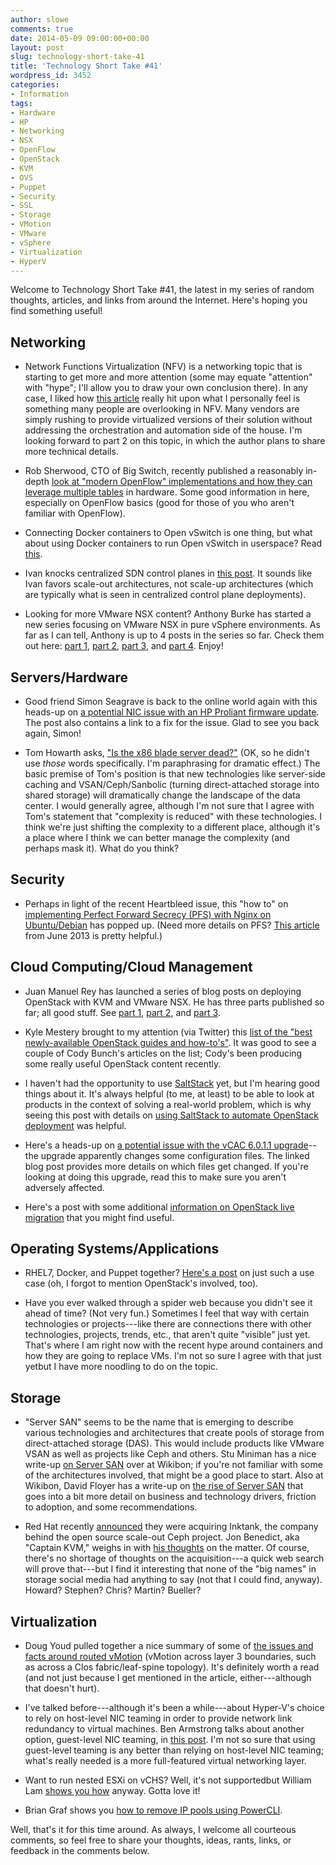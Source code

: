 ```yaml
---
author: slowe
comments: true
date: 2014-05-09 09:00:00+00:00
layout: post
slug: technology-short-take-41
title: 'Technology Short Take #41'
wordpress_id: 3452
categories:
- Information
tags:
- Hardware
- HP
- Networking
- NSX
- OpenFlow
- OpenStack
- KVM
- OVS
- Puppet
- Security
- SSL
- Storage
- VMotion
- VMware
- vSphere
- Virtualization
- HyperV
---
```


Welcome to Technology Short Take #41, the latest in my series of random thoughts, articles, and links from around the Internet. Here's hoping you find something useful!

## Networking

* Network Functions Virtualization (NFV) is a networking topic that is starting to get more and more attention (some may equate "attention" with "hype"; I'll allow you to draw your own conclusion there). In any case, I liked how [this article](http://getcloudify.org/2014/04/09/network_automation_NFV_cloud_orchestration.html) really hit upon what I personally feel is something many people are overlooking in NFV. Many vendors are simply rushing to provide virtualized versions of their solution without addressing the orchestration and automation side of the house. I'm looking forward to part 2 on this topic, in which the author plans to share more technical details.

* Rob Sherwood, CTO of Big Switch, recently published a reasonably in-depth [look at "modern OpenFlow" implementations and how they can leverage multiple tables](http://bigswitch.com/blog/2014/05/02/modern-openflow-and-sdn) in hardware. Some good information in here, especially on OpenFlow basics (good for those of you who aren't familiar with OpenFlow).

* Connecting Docker containers to Open vSwitch is one thing, but what about using Docker containers to run Open vSwitch in userspace? Read [this](https://github.com/dave-tucker/docker-ovs).

* Ivan knocks centralized SDN control planes in [this post](http://blog.ipspace.net/2014/05/does-centralized-control-plane-make.html). It sounds like Ivan favors scale-out architectures, not scale-up architectures (which are typically what is seen in centralized control plane deployments).

* Looking for more VMware NSX content? Anthony Burke has started a new series focusing on VMware NSX in pure vSphere environments. As far as I can tell, Anthony is up to 4 posts in the series so far. Check them out here: [part 1](http://networkinferno.net/installing-vmware-nsx-part-1), [part 2](http://networkinferno.net/installing-vmware-nsx-part-2), [part 3](http://networkinferno.net/installing-vmware-nsx-part-3), and [part 4](http://networkinferno.net/installing-vmware-nsx-part-4). Enjoy!

## Servers/Hardware

* Good friend Simon Seagrave is back to the online world again with this heads-up on [a potential NIC issue with an HP Proliant firmware update](http://techhead.co/hp-proliant-firmware-update-potential-nic-issue/). The post also contains a link to a fix for the issue. Glad to see you back again, Simon!

* Tom Howarth asks, ["Is the x86 blade server dead?"](http://www.virtualizationpractice.com/next-x86-hardware-industry-death-blade-format-25417/) (OK, so he didn't use _those_ words specifically. I'm paraphrasing for dramatic effect.) The basic premise of Tom's position is that new technologies like server-side caching and VSAN/Ceph/Sanbolic (turning direct-attached storage into shared storage) will dramatically change the landscape of the data center. I would generally agree, although I'm not sure that I agree with Tom's statement that "complexity is reduced" with these technologies. I think we're just shifting the complexity to a different place, although it's a place where I think we can better manage the complexity (and perhaps mask it). What do you think?

## Security

* Perhaps in light of the recent Heartbleed issue, this "how to" on [implementing Perfect Forward Secrecy (PFS) with Nginx on Ubuntu/Debian](http://www.howtoforge.com/ssl-perfect-forward-secrecy-in-nginx-webserver) has popped up. (Need more details on PFS? [This article](https://community.qualys.com/blogs/securitylabs/2013/06/25/ssl-labs-deploying-forward-secrecy) from June 2013 is pretty helpful.)

## Cloud Computing/Cloud Management

* Juan Manuel Rey has launched a series of blog posts on deploying OpenStack with KVM and VMware NSX. He has three parts published so far; all good stuff. See [part 1](http://jreypo.wordpress.com/2014/04/29/deploying-openstack-with-kvm-and-vmware-nsx-part-1-nsx-overview-and-initial-setup/), [part 2](http://jreypo.wordpress.com/2014/05/06/deploying-openstack-with-kvm-and-vmware-nsx-part-2-configure-nsx-transport-and-logical-network-views/), and [part 3](http://jreypo.wordpress.com/2014/05/07/deploying-openstack-with-kvm-and-vmware-nsx-part-3-kvm-hypervisor-and-gluster-storage-setup/).

* Kyle Mestery brought to my attention (via Twitter) this [list of the "best newly-available OpenStack guides and how-to's"](http://opensource.com/business/14/5/new-openstack-tutorials). It was good to see a couple of Cody Bunch's articles on the list; Cody's been producing some really useful OpenStack content recently.

* I haven't had the opportunity to use [SaltStack](http://docs.saltstack.com/en/latest/) yet, but I'm hearing good things about it. It's always helpful (to me, at least) to be able to look at products in the context of solving a real-world problem, which is why seeing this post with details on [using SaltStack to automate OpenStack deployment](http://csscorp.github.io/openstack-automation/) was helpful.

* Here's a heads-up on [a potential issue with the vCAC 6.0.1.1 upgrade](http://blog.alanrocks.com/?p=282)--the upgrade apparently changes some configuration files. The linked blog post provides more details on which files get changed. If you're looking at doing this upgrade, read this to make sure you aren't adversely affected.

* Here's a post with some additional [information on OpenStack live migration](http://kimizhang.wordpress.com/2013/08/26/openstack-vm-live-migration/) that you might find useful.

## Operating Systems/Applications

* RHEL7, Docker, and Puppet together? [Here's a post](http://shadow-soft.com/rhel7-docker-openstack-puppet-oh/) on just such a use case (oh, I forgot to mention OpenStack's involved, too).

* Have you ever walked through a spider web because you didn't see it ahead of time? (Not very fun.) Sometimes I feel that way with certain technologies or projects---like there are connections there with other technologies, projects, trends, etc., that aren't quite "visible" just yet. That's where I am right now with the recent hype around containers and how they are going to replace VMs. I'm not so sure I agree with that just yetbut I have more noodling to do on the topic.

## Storage

* "Server SAN" seems to be the name that is emerging to describe various technologies and architectures that create pools of storage from direct-attached storage (DAS). This would include products like VMware VSAN as well as projects like Ceph and others. Stu Miniman has a nice write-up [on Server SAN](http://wikibon.org/wiki/v/Server_SAN_Market_Definition) over at Wikibon; if you're not familiar with some of the architectures involved, that might be a good place to start. Also at Wikibon, David Floyer has a write-up on [the rise of Server SAN](http://wikibon.org/wiki/v/The_Rise_of_Server_SAN) that goes into a bit more detail on business and technology drivers, friction to adoption, and some recommendations.

* Red Hat recently [announced](http://www.redhat.com/about/news/press-archive/2014/4/red-hat-to-acquire-inktank-provider-of-ceph) they were acquiring Inktank, the company behind the open source scale-out Ceph project. Jon Benedict, aka "Captain KVM," weighs in with [his thoughts](http://captainkvm.com/2014/05/thoughts-on-red-hats-purchase-of-inktank/) on the matter. Of course, there's no shortage of thoughts on the acquisition---a quick web search will prove that---but I find it interesting that none of the "big names" in storage social media had anything to say (not that I could find, anyway). Howard? Stephen? Chris? Martin? Bueller?

## Virtualization

* Doug Youd pulled together a nice summary of some of [the issues and facts around routed vMotion](http://blog.cnidus.net/2014/05/09/why-routed-vmotion/) (vMotion across layer 3 boundaries, such as across a Clos fabric/leaf-spine topology). It's definitely worth a read (and not just because I get mentioned in the article, either---although that doesn't hurt).

* I've talked before---although it's been a while---about Hyper-V's choice to rely on host-level NIC teaming in order to provide network link redundancy to virtual machines. Ben Armstrong talks about another option, guest-level NIC teaming, in [this post](http://blogs.msdn.com/b/virtual_pc_guy/archive/2014/04/16/hyper-v-networking-nic-teaming.aspx). I'm not so sure that using guest-level teaming is any better than relying on host-level NIC teaming; what's really needed is a more full-featured virtual networking layer.

* Want to run nested ESXi on vCHS? Well, it's not supportedbut William Lam [shows you how](http://www.virtuallyghetto.com/2014/05/how-to-run-nested-esxi-on-the-vcloud-hybrid-service.html) anyway. Gotta love it!

* Brian Graf shows you [how to remove IP pools using PowerCLI](http://blogs.vmware.com/PowerCLI/2014/05/remove-ip-pools-using-powercli.html).

Well, that's it for this time around. As always, I welcome all courteous comments, so feel free to share your thoughts, ideas, rants, links, or feedback in the comments below.
